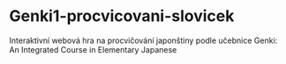 # Genki1-procvicovani-slovicek
Interaktivní webová hra na procvičování japonštiny podle učebnice Genki: An Integrated Course in Elementary Japanese
